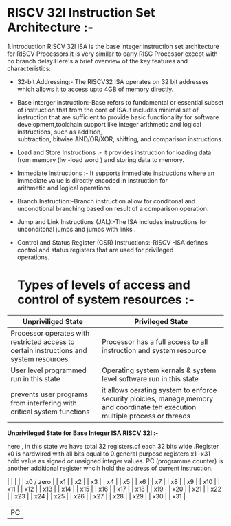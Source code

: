 # RISCV 32I Instruction Set Architecture :-

1.Introduction 
  RISCV 32I ISA is the base integer instruction set architecture for RISCV Processors.it is very similar to early RISC Processor except  with no branch delay.Here's a brief overview of the key features and characteristics:

  - 32-bit Addressing:- The RISCV32 ISA operates on 32 bit addresses which allows it to access upto 4GB of memory directly.
  
  - Base Interger instruction:-Base refers to fundamental or essential subset of instruction that from the core of ISA.it includes
                              minimal set of instruction that are sufficient to provide basic functionality for software     
                              development,toolchain support like integer arithmetic and logical instructions, such as addition,   
                              subtraction, bitwise AND/OR/XOR, shifting, and comparison instructions.

  - Load and Store Instructions :- it provides instruction for loading data from memory (lw -load word ) and storing data to memory.
  
  - Immediate Instructions :- It supports immediate instructions where an immediate value is directly encoded in instruction for       
                             arithmetic and logical operations.

  - Branch Instruction:-Branch instruction allow for conditonal and uncondtional branching based on result of a comparison operation.
  
  - Jump and Link Instructions (JAL):-The ISA includes instructions for unconditonal jumps and jumps with links .
  
  - Control and Status Register (CSR) Instructions:-RISCV -ISA defines control and status registers that are used for privileged     
                                                   operations.

    # Types of levels of access and control of system resources :-

         
  | Unpriviliged State | Privileged State |
|----------|----------|
| Processor operates with restricted access to certain instructions and system resources | Processor has a full access to all instruction and system resource |
| User level programmed run in this state | Operating system kernals & system level software run in this state |
| prevents user programs from interfering with critical system functions | it allows oerating system to enforce security ploicies, manage,memory and coordinate teh execution multiple process or threads |

**Unprivileged State for Base Integer ISA RISCV 32I :-**

here , in this state we have total 32 registers.of each 32 bits wide .Register x0 is hardwired with all bits equal to 0.general purpose registers x1 -x31 hold value as signed or unsigned integer values.
PC (programme counter) is another additional register whcih hold the address of current instruction.

|           |
|           |
| x0 / zero |
| x1 |
| x2 |
| x3 |
| x4 |
| x5 |
| x6 |
| x7 |
| x8 |
| x9 |
| x10 |
| x11 |
| x12 |
| x13 |
| x14 |
| x15 |
| x16 |
| x17 |
| x18 |
| x19 |
| x20 |
| x21 |
| x22 |
| x23 |
| x24 |
| x25 |
| x26 |
| x27 |
| x28 |
| x29 |
| x30 |
| x31 |

|     |
|-----|
| PC |







   
   

    
  
                              
